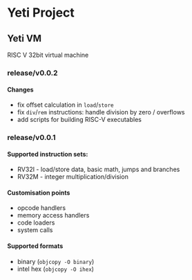 # Yeti Project

## Yeti VM

RISC V 32bit virtual machine

### release/v0.0.2

#### Changes

 * fix offset calculation in `load`/`store`
 * fix `div`/`rem` instructions: handle division by zero / overflows
 * add scripts for building RISC-V executables

### release/v0.0.1

#### Supported instruction sets:

 * RV32I - load/store data, basic math, jumps and branches
 * RV32M - integer multiplication/division

#### Customisation points

 * opcode handlers
 * memory access handlers
 * code loaders
 * system calls

#### Supported formats

 * binary (`objcopy -O binary`)
 * intel hex (`objcopy -O ihex`)
